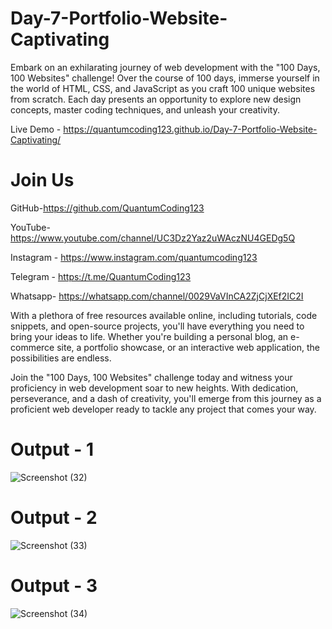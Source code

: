 # Day-7-Portfolio-Website-Captivating

Embark on an exhilarating journey of web development with the "100 Days, 100 Websites" challenge! Over the course of 100 days, immerse yourself in the world of HTML, CSS, and JavaScript as you craft 100 unique websites from scratch. Each day presents an opportunity to explore new design concepts, master coding techniques, and unleash your creativity.

Live Demo - https://quantumcoding123.github.io/Day-7-Portfolio-Website-Captivating/

# Join Us

GitHub-https://github.com/QuantumCoding123

YouTube-https://www.youtube.com/channel/UC3Dz2Yaz2uWAczNU4GEDg5Q

Instagram - https://www.instagram.com/quantumcoding123

Telegram - https://t.me/QuantumCoding123

Whatsapp- https://whatsapp.com/channel/0029VaVInCA2ZjCjXEf2IC2I

With a plethora of free resources available online, including tutorials, code snippets, and open-source projects, you'll have everything you need to bring your ideas to life. Whether you're building a personal blog, an e-commerce site, a portfolio showcase, or an interactive web application, the possibilities are endless.

Join the "100 Days, 100 Websites" challenge today and witness your proficiency in web development soar to new heights. With dedication, perseverance, and a dash of creativity, you'll emerge from this journey as a proficient web developer ready to tackle any project that comes your way.

# Output - 1

![Screenshot (32)](https://github.com/QuantumCoding123/Day-7-Portfolio-Website-Captivating/assets/166281221/e6229062-97f4-4c68-969a-46e954481c69)


# Output - 2

![Screenshot (33)](https://github.com/QuantumCoding123/Day-7-Portfolio-Website-Captivating/assets/166281221/d5b943f6-b0c7-484f-8726-68f2c5c46ecd)


# Output - 3

![Screenshot (34)](https://github.com/QuantumCoding123/Day-7-Portfolio-Website-Captivating/assets/166281221/30bb562d-f86d-44a5-9c44-e4878e842104)




